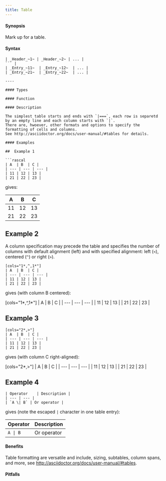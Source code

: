 ```yaml
---
title: Table
---
```


#### Synopsis

Mark up for a table.

#### Syntax

```
| _Header_~1~ | _Header_~2~ | ... |
``` | 
| _Entry_~11~  | _Entry_~12~  | ... |
| _Entry_~21~  | _Entry_~22~  | ... |

----

#### Types

#### Function

#### Description

The simplest table starts and ends with `|===`, each row is separetd by an empty line and each column starts with `|`.
There are, hwoever, other formats and options to specify the formatting of cells and columns.
See http://asciidoctor.org/docs/user-manual/#tables for details.

#### Examples

##  Example 1 

```rascal
| A  | B  | C |
| --- | --- | --- |
| 11 | 12 | 13 |
| 21 | 22 | 23 |

```

gives:

| A  | B  | C |
| --- | --- | --- |
| 11 | 12 | 13 |
| 21 | 22 | 23 |


##  Example 2 

A column specification may precede the table and specifies the number of columns with default alignment (left) and with
specified alignment: left (`<`), centered (`^`) or right (`>`).

```rascal
[cols="1*,^,1*"]
| A  | B  | C |
| --- | --- | --- |
| 11 | 12 | 13 |
| 21 | 22 | 23 |

```

gives (with column B centered):

[cols="1*,^,1*"]
| A  | B  | C |
| --- | --- | --- |
| 11 | 12 | 13 |
| 21 | 22 | 23 |


##  Example 3 

```rascal
[cols="2*,>"]
| A  | B  | C |
| --- | --- | --- |
| 11 | 12 | 13 |
| 21 | 22 | 23 |

```

gives (with column C right-aligned):

[cols="2*,>"]
| A  | B  | C |
| --- | --- | --- |
| 11 | 12 | 13 |
| 21 | 22 | 23 |


##  Example 4 

```rascal
| Operator    | Description |
| --- | --- |
| `A \| B` | Or operator |

```

gives (note the escaped `|` character in one table entry):

| Operator    | Description |
| --- | --- |
| `A \| B` | Or operator |


#### Benefits

Table formatting are versatile and include, sizing, subtables, column spans, and more, see  http://asciidoctor.org/docs/user-manual/#tables.

#### Pitfalls

